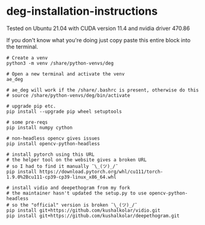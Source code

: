 # deg-installation-instructions

Tested on Ubuntu 21.04 with CUDA version 11.4 and nvidia driver 470.86

If you don't know what you're doing just copy paste this entire block into the terminal.

```
# Create a venv
python3 -m venv /share/python-venvs/deg

# Open a new terminal and activate the venv
ae_deg

# ae_deg will work if the /share/.bashrc is present, otherwise do this
# source /share/python-venvs/deg/bin/activate

# upgrade pip etc.
pip install --upgrade pip wheel setuptools

# some pre-reqs
pip install numpy cython

# non-headless opencv gives issues
pip install opencv-python-headless

# install pytorch using this URL
# the helper tool on the website gives a broken URL
# so I had to find it manually ¯\_(ツ)_/¯
pip install https://download.pytorch.org/whl/cu111/torch-1.9.0%2Bcu111-cp39-cp39-linux_x86_64.whl

# install vidio and deepethogram from my fork
# the maintainer hasn't updated the setup.py to use opencv-python-headless
# so the "official" version is broken ¯\_(ツ)_/¯
pip install git+https://github.com/kushalkolar/vidio.git
pip install git+https://github.com/kushalkolar/deepethogram.git
```
